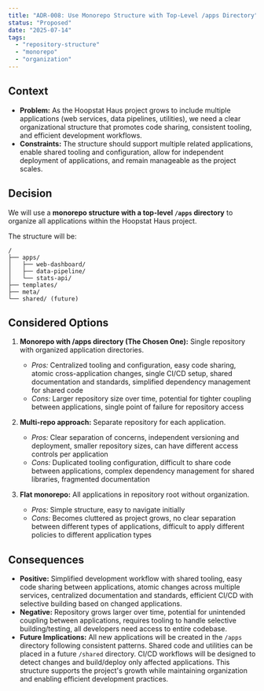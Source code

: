 ```yaml
---
title: "ADR-008: Use Monorepo Structure with Top-Level /apps Directory"
status: "Proposed"
date: "2025-07-14"
tags:
  - "repository-structure"
  - "monorepo"
  - "organization"
---
```


## Context

* **Problem:** As the Hoopstat Haus project grows to include multiple applications (web services, data pipelines, utilities), we need a clear organizational structure that promotes code sharing, consistent tooling, and efficient development workflows.
* **Constraints:** The structure should support multiple related applications, enable shared tooling and configuration, allow for independent deployment of applications, and remain manageable as the project scales.

## Decision

We will use a **monorepo structure with a top-level `/apps` directory** to organize all applications within the Hoopstat Haus project.

The structure will be:
```
/
├── apps/
│   ├── web-dashboard/
│   ├── data-pipeline/
│   └── stats-api/
├── templates/
├── meta/
└── shared/ (future)
```

## Considered Options

1. **Monorepo with /apps directory (The Chosen One):** Single repository with organized application directories.
   * *Pros:* Centralized tooling and configuration, easy code sharing, atomic cross-application changes, single CI/CD setup, shared documentation and standards, simplified dependency management for shared code
   * *Cons:* Larger repository size over time, potential for tighter coupling between applications, single point of failure for repository access

2. **Multi-repo approach:** Separate repository for each application.
   * *Pros:* Clear separation of concerns, independent versioning and deployment, smaller repository sizes, can have different access controls per application
   * *Cons:* Duplicated tooling configuration, difficult to share code between applications, complex dependency management for shared libraries, fragmented documentation

3. **Flat monorepo:** All applications in repository root without organization.
   * *Pros:* Simple structure, easy to navigate initially
   * *Cons:* Becomes cluttered as project grows, no clear separation between different types of applications, difficult to apply different policies to different application types

## Consequences

* **Positive:** Simplified development workflow with shared tooling, easy code sharing between applications, atomic changes across multiple services, centralized documentation and standards, efficient CI/CD with selective building based on changed applications.
* **Negative:** Repository grows larger over time, potential for unintended coupling between applications, requires tooling to handle selective building/testing, all developers need access to entire codebase.
* **Future Implications:** All new applications will be created in the `/apps` directory following consistent patterns. Shared code and utilities can be placed in a future `/shared` directory. CI/CD workflows will be designed to detect changes and build/deploy only affected applications. This structure supports the project's growth while maintaining organization and enabling efficient development practices.